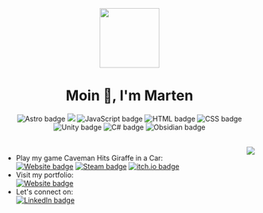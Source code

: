 <div align="center">
<div style="margin-top: 2rem"><img src="https://martengierth.de/favicon.svg" width="120" height="120" /></div>

<h1>Moin 👋, I'm Marten</h1>
</div>
<p align="center">
<img src="https://img.shields.io/badge/Astro-BC52EE?logo=astro&logoColor=fff" alt="Astro badge">
<img src="https://img.shields.io/badge/TypeScript-3178C6?logo=typescript&logoColor=fff" alt"TypeScript badge">
<img src="https://img.shields.io/badge/JavaScript-F7DF1E?logo=javascript&logoColor=000" alt="JavaScript badge">  
<img src="https://img.shields.io/badge/HTML-%23E34F26.svg?logo=html5&logoColor=white" alt="HTML badge">
<img src="https://img.shields.io/badge/CSS-639?logo=css&logoColor=fff" alt="CSS badge">
<img src="https://img.shields.io/badge/Unity-%23000000.svg?logo=unity&logoColor=white" alt="Unity badge">
<img src="https://custom-icon-badges.demolab.com/badge/C%23-%23239120.svg?logo=cshrp&logoColor=white" alt="C# badge">
<img src="https://img.shields.io/badge/Obsidian-%23483699.svg?&logo=obsidian&logoColor=white" alt="Obsidian badge">
</p>

<br>
<img src="https://github-readme-stats-self-kappa-78.vercel.app/api/top-langs/?username=marten-gierth&exclude_repo=github-readme-stats&langs_count=10&layout=compact&theme=dark&card_width=500"align="right">

- Play my game Caveman Hits Giraffe in a Car:<br>
<a href="https://cavemanhitsgiraffeinacar.github.io/" target="_blank"> <img src="https://img.shields.io/badge/Website-EFEFEF" alt="Website badge"></a>
<a href="https://store.steampowered.com/app/3381780/Caveman_hits_Giraffe_in_a_Car/" target="_blank"> <img src="https://img.shields.io/badge/Steam-%23000000.svg?logo=steam&logoColor=white" alt="Steam badge"></a> 
<a href="https://moinmarten.itch.io/caveman-hits-giraffe-in-a-car" target="_blank"> <img src="https://img.shields.io/badge/itch.io-%23FF034.svg?logo=Itch.io&logoColor=white" alt="itch.io badge"> </a>
- Visit my portfolio: <br>
<a href="https://mgierth.de" target="_blank"> <img src="https://img.shields.io/badge/Website-EFEFEF" alt="Website badge"></a>
- Let's connect on: <br>
<a href="https://linkedin.com/in/marten-gierth/" target="_blank"><img src="https://custom-icon-badges.demolab.com/badge/LinkedIn-0A66C2?logo=linkedin-white&logoColor=fff" alt="LinkedIn badge"></a>


